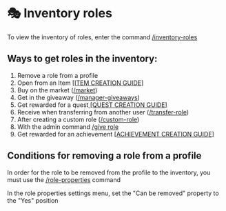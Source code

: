 # 🎭 Inventory roles

To view the inventory of roles, enter the command [/inventory-roles](../commands/inventory.md)

## Ways to get roles in the inventory:

1. Remove a role from a profile
2. Open from an Item [\[ITEM CREATION GUIDE\]](items.md)
3. Buy on the market ([/market](../commands/general.md))
4. Get in the giveaway ([/manager-giveaways](../commands/admins.md))
5. Get rewarded for a quest[ \[QUEST CREATION GUIDE\]](quests.md)
6. Receive when transferring from another user ([/transfer-role](../commands/inventory.md))
7. After creating a custom role ([/custom-role](create-custom-role.md))
8. With the admin command [/give role](../commands/admins.md)
9. Get rewarded for an achievement [\[ACHIEVEMENT CREATION GUIDE\]](achievements.md)

## Conditions for removing a role from a profile

In order for the role to be removed from the profile to the inventory, you must use the [/role-properties](../commands/admins.md) command

In the role properties settings menu, set the "Can be removed" property to the "Yes" position
